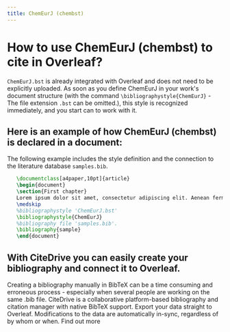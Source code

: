 ```yaml
---
title: ChemEurJ (chembst)
---
```


# How to use ChemEurJ (chembst) to cite in Overleaf? 
`ChemEurJ.bst` is already integrated with Overleaf and does not need to be explicitly uploaded. As soon as you define ChemEurJ in your work's document structure (with the command `\bibliographystyle{ChemEurJ}` - The file extension `.bst` can be omitted.), this style is recognized immediately, and you start can to work with it.

## Here is an example of how ChemEurJ (chembst) is declared in a document:
The following example includes the style definition and the connection to the literature database `samples.bib`.
```tex
   \documentclass[a4paper,10pt]{article}
   \begin{document}
   \section{First chapter}
   Lorem ipsum dolor sit amet, consectetur adipiscing elit. Aenean fermentum justo massa, ut maximus mauris sodales et. Aenean vel elit a erat rhoncus pharetra.
   \medskip
   %bibliographystyle 'ChemEurJ.bst'
   \bibliographystyle{ChemEurJ}
   %bibliography file 'samples.bib'.
   \bibliography{sample}
   \end{document}
```

## With CiteDrive you can easily create your bibliography and connect it to Overleaf. 
Creating a bibliography manually in BibTeX can be a time consuming and erroneous process - especially when several people are working on the same .bib file. CiteDrive is a collaborative platform-based bibliography and citation manager with native BibTeX support. Export your data straight to Overleaf. Modifications to the data are automatically in-sync, regardless of by whom or when. Find out more
